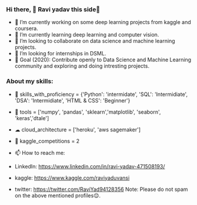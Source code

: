 ### Hi there, 👋 Ravi yadav this side🤗

- 🔭 I’m currently working on some deep learning projects from kaggle and coursera.
- 🌱 I’m currently learning deep learning and computer vision.
- 👯 I’m looking to collaborate on data science and machine learning projects.
- 🤔 I’m looking for internships in DSML.
- 🎯 Goal (2020): Contribute openly to Data Science and Machine Learning community and exploring and doing intresting projects.

### About my skills:
- 💼 skills_with_proficiency = {'Python': 'intermidate', 'SQL': 'Intermidiate', 'DSA': 'Intermidiate', 'HTML & CSS': 'Beginner'}
- 🔧 tools = ['numpy', 'pandas', 'sklearn','matplotlib', 'seaborn', 'keras','dtale']
- ☁ cloud_architecture = ['heroku', 'aws sagemaker']
- 📒 kaggle_competitions = 2

- 📫 How to reach me:
- LinkedIn: https://www.linkedin.com/in/ravi-yadav-471508193/
- kaggle: https://www.kaggle.com/raviyaduvansi
- twitter: https://twitter.com/RaviYad94128356
Note: Please do not spam on the above mentioned profiles😌.


